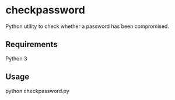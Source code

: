 # checkpassword
Python utility to check whether a password has been compromised.

## Requirements
Python 3

## Usage
python checkpassword.py
